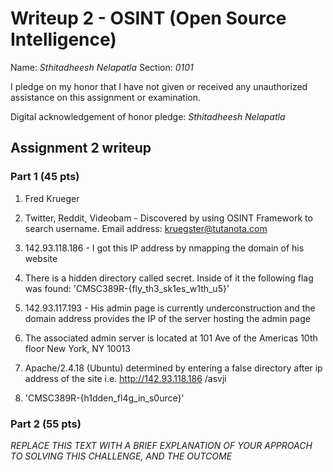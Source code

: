 Writeup 2 - OSINT (Open Source Intelligence)
======

Name: *Sthitadheesh Nelapatla*
Section: *0101*

I pledge on my honor that I have not given or received any unauthorized assistance on this assignment or examination.

Digital acknowledgement of honor pledge: *Sthitadheesh Nelapatla*

## Assignment 2 writeup

### Part 1 (45 pts)

1. Fred Krueger

2. Twitter, Reddit, Videobam - Discovered by using OSINT Framework to search username. 
    Email address: kruegster@tutanota.com

3. 142.93.118.186 - I got this IP address by nmapping the domain of his website

4. There is a hidden directory called secret. Inside of it the following flag was found: 'CMSC389R-{fly_th3_sk1es_w1th_u5}'

5. 142.93.117.193 - His admin page is currently underconstruction and the domain address provides the IP of the server hosting the admin page

6. The associated admin server is located at 101 Ave of the Americas 10th floor New York, NY 10013

7. Apache/2.4.18 (Ubuntu) determined by entering a false directory after ip address of the site i.e. http://142.93.118.186 /asvji

8. 'CMSC389R-{h1dden_fl4g_in_s0urce}' 

### Part 2 (55 pts)

*REPLACE THIS TEXT WITH A BRIEF EXPLANATION OF YOUR APPROACH TO SOLVING THIS CHALLENGE, AND THE OUTCOME*
